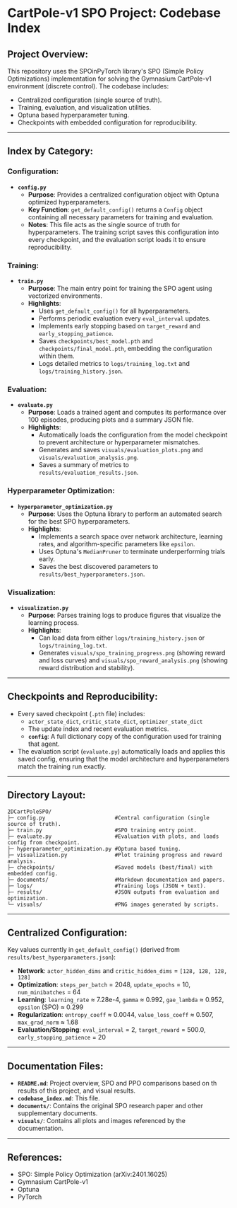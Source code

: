 # CartPole-v1 SPO Project: Codebase Index

## Project Overview:
This repository uses the SPOinPyTorch library's SPO (Simple Policy Optimizations) implementation for solving the Gymnasium CartPole-v1 environment (discrete control). The codebase includes:
- Centralized configuration (single source of truth).
- Training, evaluation, and visualization utilities.
- Optuna based hyperparameter tuning.
- Checkpoints with embedded configuration for reproducibility.

---

## Index by Category:

### Configuration:
- **`config.py`**
  - **Purpose**: Provides a centralized configuration object with Optuna optimized hyperparameters.
  - **Key Function**: `get_default_config()` returns a `Config` object containing all necessary parameters for training and evaluation.
  - **Notes**: This file acts as the single source of truth for hyperparameters. The training script saves this configuration into every checkpoint, and the evaluation script loads it to ensure reproducibility.

### Training:
- **`train.py`**
  - **Purpose**: The main entry point for training the SPO agent using vectorized environments.
  - **Highlights**:
    - Uses `get_default_config()` for all hyperparameters.
    - Performs periodic evaluation every `eval_interval` updates.
    - Implements early stopping based on `target_reward` and `early_stopping_patience`.
    - Saves `checkpoints/best_model.pth` and `checkpoints/final_model.pth`, embedding the configuration within them.
    - Logs detailed metrics to `logs/training_log.txt` and `logs/training_history.json`.

### Evaluation:
- **`evaluate.py`**
  - **Purpose**: Loads a trained agent and computes its performance over 100 episodes, producing plots and a summary JSON file.
  - **Highlights**:
    - Automatically loads the configuration from the model checkpoint to prevent architecture or hyperparameter mismatches.
    - Generates and saves `visuals/evaluation_plots.png` and `visuals/evaluation_analysis.png`.
    - Saves a summary of metrics to `results/evaluation_results.json`.

### Hyperparameter Optimization:
- **`hyperparameter_optimization.py`**
  - **Purpose**: Uses the Optuna library to perform an automated search for the best SPO hyperparameters.
  - **Highlights**:
    - Implements a search space over network architecture, learning rates, and algorithm-specific parameters like `epsilon`.
    - Uses Optuna's `MedianPruner` to terminate underperforming trials early.
    - Saves the best discovered parameters to `results/best_hyperparameters.json`.

### Visualization:
- **`visualization.py`**
  - **Purpose**: Parses training logs to produce figures that visualize the learning process.
  - **Highlights**:
    - Can load data from either `logs/training_history.json` or `logs/training_log.txt`.
    - Generates `visuals/spo_training_progress.png` (showing reward and loss curves) and `visuals/spo_reward_analysis.png` (showing reward distribution and stability).

---

## Checkpoints and Reproducibility:
- Every saved checkpoint (`.pth` file) includes:
  - `actor_state_dict`, `critic_state_dict`, `optimizer_state_dict`
  - The update index and recent evaluation metrics.
  - **`config`**: A full dictionary copy of the configuration used for training that agent.
- The evaluation script (`evaluate.py`) automatically loads and applies this saved config, ensuring that the model architecture and hyperparameters match the training run exactly.

---

## Directory Layout:
```
2DCartPoleSPO/
├─ config.py                      #Central configuration (single source of truth).
├─ train.py                       #SPO training entry point.
├─ evaluate.py                    #Evaluation with plots, and loads config from checkpoint.
├─ hyperparameter_optimization.py #Optuna based tuning.
├─ visualization.py               #Plot training progress and reward analysis.
├─ checkpoints/                   #Saved models (best/final) with embedded config.
├─ documents/                     #Markdown documentation and papers.
├─ logs/                          #Training logs (JSON + text).
├─ results/                       #JSON outputs from evaluation and optimization.
└─ visuals/                       #PNG images generated by scripts.
```

---

## Centralized Configuration:
Key values currently in `get_default_config()` (derived from `results/best_hyperparameters.json`):
- **Network**: `actor_hidden_dims` and `critic_hidden_dims` = `[128, 128, 128, 128]`
- **Optimization**: `steps_per_batch` = 2048, `update_epochs` = 10, `num_minibatches` = 64
- **Learning**: `learning_rate` ≈ 7.28e-4, `gamma` ≈ 0.992, `gae_lambda` ≈ 0.952, `epsilon` (SPO) ≈ 0.299
- **Regularization**: `entropy_coeff` ≈ 0.0044, `value_loss_coeff` ≈ 0.507, `max_grad_norm` ≈ 1.68
- **Evaluation/Stopping**: `eval_interval` = 2, `target_reward` = 500.0, `early_stopping_patience` = 20

---

## Documentation Files:
- **`README.md`**: Project overview, SPO and PPO comparisons based on th results of this project, and visual results.
- **`codebase_index.md`**: This file.
- **`documents/`**: Contains the original SPO research paper and other supplementary documents.
- **`visuals/`**: Contains all plots and images referenced by the documentation.

---

## References:
- SPO: Simple Policy Optimization (arXiv:2401.16025)
- Gymnasium CartPole-v1
- Optuna
- PyTorch

